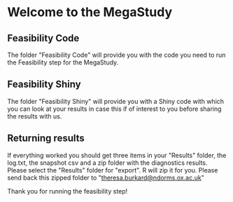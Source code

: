 # Welcome to the MegaStudy

## Feasibility Code

The folder "Feasibility Code" will provide you with the code you need to run the Feasibility step for the MegaStudy.


## Feasibility Shiny

The folder "Feasibility Shiny" will provide you with a Shiny code with which you can look at your results in case this if of interest to you before sharing the results with us.


## Returning results

If everything worked you should get three items in your "Results" folder, the log.txt, the snapshot csv and a zip folder with the diagnostics results.
Please select the "Results" folder for "export". R will zip it for you. 
Please send back this zipped folder to "theresa.burkard@ndorms.ox.ac.uk"

Thank you for running the feasibility step!

